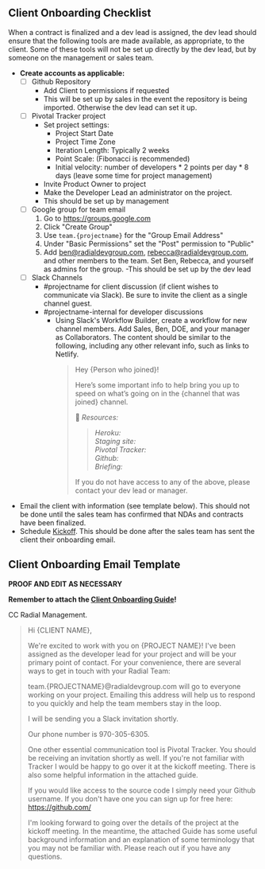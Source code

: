 ## Client Onboarding Checklist

When a contract is finalized and a dev lead is assigned, the dev lead should ensure that the following tools are made available, as appropriate, to the client. Some of these tools will not be set up directly by the dev lead, but by someone on the management or sales team.

- **Create accounts as applicable:**
  - [ ] Github Repository
    - Add Client to permissions if requested
    - This will be set up by sales in the event the repository is being imported. Otherwise the dev lead can set it up.
  - [ ] Pivotal Tracker project
    - Set project settings:
      - Project Start Date
      - Project Time Zone
      - Iteration Length: Typically 2 weeks
      - Point Scale: (Fibonacci is recommended)
      - Initial velocity: number of developers * 2 points per day * 8 days (leave some time for project management)
     - Invite Product Owner to project
     - Make the Developer Lead an administrator on the project.
    - This should be set up by management
  - [ ] Google group for team email
    1. Go to https://groups.google.com
    2. Click "Create Group"
    3. Use `team.{projectname}` for the "Group Email Address"
    4. Under "Basic Permissions" set the "Post" permission to "Public"
    5. Add ben@radialdevgroup.com, rebecca@radialdevgroup.com, and other members to the team.  Set Ben, Rebecca, and yourself as admins for the group.
    -This should be set up by the dev lead
  - [ ] Slack Channels
    - #projectname for client discussion (if client wishes to communicate via Slack). Be sure to invite the client as a single channel guest.
    - #projectname-internal for developer discussions
      - Using Slack's Workflow Builder, create a workflow for new channel members. Add Sales, Ben, DOE, and your manager as Collaborators. The content should be similar to the following, including any other relevant info, such as links to Netlify.
        > Hey {Person who joined}!
        >
        > Here’s some important info to help bring you up to speed on what’s going on in the {channel that was joined} channel.
        >
        > :pushpin: *Resources:*
        > >*Heroku:*   
        > >*Staging site:*   
        > >*Pivotal Tracker:*   
        > >*Github:*  
        > >*Briefing:*   
        >
        > If you do not have access to any of the above, please contact your dev lead or manager.

- Email the client with information (see template below). This should not be done until the sales team has confirmed that NDAs and contracts have been finalized.
- Schedule [Kickoff](https://github.com/RadialDevGroup/Policy/wiki/Project-Kickoff). This should be done after the sales team has sent the client their onboarding email.

## Client Onboarding Email Template

**PROOF AND EDIT AS NECESSARY**

**Remember to attach the [Client Onboarding Guide](https://github.com/RadialDevGroup/Policy/blob/master/documents/ClientOnboardingGuide.pdf)!**

CC Radial Management.

> Hi {CLIENT NAME},
>
> We're excited to work with you on {PROJECT NAME}!  I've been assigned as the developer lead for your project and will be your primary point of contact.  For your convenience, there are several ways to get in touch with your Radial Team:
>
> team.{PROJECTNAME}@radialdevgroup.com will go to everyone working on your project.  Emailing this address will help us to respond to you quickly and help the team members stay in the loop.
>
> I will be sending you a Slack invitation shortly.
>
> Our phone number is 970-305-6305.
>
> One other essential communication tool is Pivotal Tracker.  You should be receiving an invitation shortly as well.  If you're not familiar with Tracker I would be happy to go over it at the kickoff meeting.  There is also some helpful information in the attached guide.
>
> If you would like access to the source code I simply need your Github username.  If you don't have one you can sign up for free here: https://github.com/
>
> I'm looking forward to going over the details of the project at the kickoff meeting.  In the meantime, the attached Guide has some useful background information and an explanation of some terminology that you may not be familiar with.  Please reach out if you have any questions.
